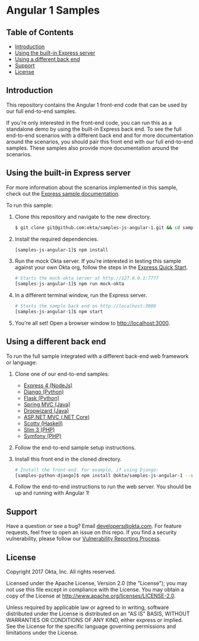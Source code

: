 Angular 1 Samples
======

## Table of Contents

  - [Introduction](#introduction)
  - [Using the built-in Express server](#using-the-built-in-express-server)
  - [Using a different back end](#using-a-different-back-end)
  - [Support](#support)
  - [License](#license)
 
## Introduction

This repository contains the Angular 1 front-end code that can be used by our full end-to-end samples.

If you're only interested in the front-end code, you can run this as a standalone demo by using the built-in Express back end. To see the full end-to-end scenarios with a different back end and for more documentation around the scenarios, you should pair this front end with our full end-to-end samples. These samples also provide more documentation around the scenarios.

## Using the built-in Express server

For more information about the scenarios implemented in this sample, check out the [Express sample documentation](https://github.com/okta/samples-nodejs-express-4#express-and-angular-1-sample).

To run this sample:

1. Clone this repository and navigate to the new directory.

    ```bash
    $ git clone git@github.com:okta/samples-js-angular-1.git && cd samples-js-angular-1
    ```

2. Install the required dependencies.

    ```bash
    [samples-js-angular-1]$ npm install
    ```

3. Run the mock Okta server. If you're interested in testing this sample against your own Okta org, follow the steps in the [Express Quick Start](https://github.com/okta/samples-nodejs-express-4#quick-start).

    ```bash
    # Starts the mock-okta server at http://127.0.0.1:7777
    [samples-js-angular-1]$ npm run mock-okta
    ```

4. In a different terminal window, run the Express server.

    ```bash
    # Starts the sample back end on http://localhost:3000
    [samples-js-angular-1]$ npm start
    ```

5. You're all set! Open a browser window to [http://localhost:3000](http://localhost:3000).

## Using a different back end

To run the full sample integrated with a different back-end web framework or language:

1. Clone one of our end-to-end samples:

    - [Express 4 (NodeJs)](https://github.com/okta/samples-nodejs-express-4)
    - [Django (Python)](https://github.com/okta/samples-python-django)
    - [Flask (Python)](https://github.com/okta/samples-python-flask)
    - [Spring MVC (Java)](https://github.com/okta/samples-java-spring-mvc)
    - [Dropwizard (Java)](https://github.com/okta/samples-java-dropwizard)
    - [ASP.NET MVC (.NET Core)](https://github.com/okta/samples-dotnetcore-aspnetmvc)
    - [Scotty (Haskell)](https://github.com/okta/samples-haskell-scotty)
    - [Slim 3 (PHP)](https://github.com/okta/samples-php-slim-3)
    - [Symfony (PHP)](https://github.com/okta/samples-php-symfony)


2. Follow the end-to-end sample setup instructions.

3. Install this front end in the cloned directory.

    ```bash
    # Install the front-end. For example, if using Django:
    [samples-python-django]$ npm install @okta/samples-js-angular-1 --save
    ```

4. Follow the end-to-end instructions to run the web server. You should be up and running with Angular 1!

## Support 

Have a question or see a bug? Email developers@okta.com. For feature requests, feel free to open an issue on this repo. If you find a security vulnerability, please follow our [Vulnerability Reporting Process](https://www.okta.com/vulnerability-reporting-policy/).

## License

Copyright 2017 Okta, Inc. All rights reserved.

Licensed under the Apache License, Version 2.0 (the "License"); you may not use this file except in compliance with the License. You may obtain a copy of the License at http://www.apache.org/licenses/LICENSE-2.0.

Unless required by applicable law or agreed to in writing, software distributed under the License is distributed on an "AS IS" BASIS, WITHOUT WARRANTIES OR CONDITIONS OF ANY KIND, either express or implied. See the License for the specific language governing permissions and limitations under the License.
